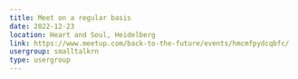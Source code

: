 ```yaml
---
title: Meet on a regular basis
date: 2022-12-23
location: Heart and Soul, Heidelberg
link: https://www.meetup.com/back-to-the-future/events/hmcmfpydcqbfc/
usergroup: smalltalkrn
type: usergroup
---
```

